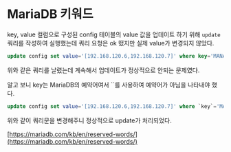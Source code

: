 # MariaDB 키워드

key, value 컬럼으로 구성된 config 테이블의 value 값을 업데이트 하기 위해 `update`쿼리를 작성하여 실행했는데 쿼리 요청은 ok 떴지만 실제 value가 변경되지 않았다. 

```sql
update config set value='[192.168.120.6,192.168.120.7]' where key='MANAGEMENT_IP';
```

위와 같은 쿼리를 날렸는데 계속해서 업데이트가 정상적으로 안되는 문제였다. 

알고 보니 key는 MariaDB의 예약어여서 ``를 사용하여 예약어가 아님을 나타내야 했다.

```sql
update config set value='[192.168.120.6,192.168.120.7]' where `key`='MANAGEMENT_IP';
```

위와 같이 쿼리문을 변경해주니 정상적으로 update가 처리되었다.

[https://mariadb.com/kb/en/reserved-words/](https://mariadb.com/kb/en/reserved-words/)
